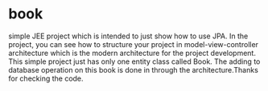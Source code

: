 # book
simple JEE project which is intended to just show how to use JPA. In the project, you can see how to structure your project in model-view-controller architecture which is the modern architecture for the project development. This simple project just has only one entity class called Book. The adding to database operation on this book is done in through the architecture.Thanks for checking the code.

